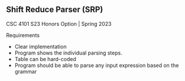 ## Shift Reduce Parser (SRP) 
CSC 4101 S23 Honors Option | Spring 2023

Requirements
* Clear implementation
* Program shows the individual parsing steps.
* Table can be hard-coded
* Program should be able to parse any input expression based on the grammar
